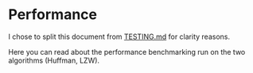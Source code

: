 # Performance

I chose to split this document from [TESTING.md](TESTING.md) for clarity reasons.

Here you can read about the performance benchmarking run on the two algorithms (Huffman, LZW).
